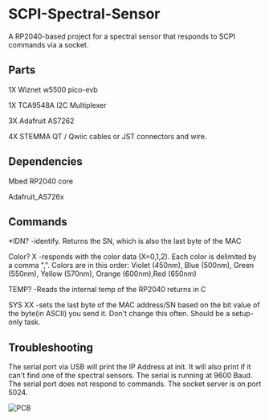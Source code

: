 # SCPI-Spectral-Sensor
A RP2040-based project for a spectral sensor that responds to SCPI commands via a socket.
## Parts
1X Wiznet w5500 pico-evb

1X TCA9548A I2C Multiplexer

3X Adafruit AS7262

4X STEMMA QT / Qwiic cables or JST connectors and wire.

## Dependencies
Mbed RP2040 core 

Adafruit_AS726x
## Commands
*IDN? -identify. Returns the SN, which is also the last byte of the MAC 

Color? X -responds with the color data (X=0,1,2). Each color is delimited by a comma ",". Colors are in this order: Violet (450nm), Blue (500nm), Green (550nm), Yellow (570nm), Orange (600nm),Red (650nm)

TEMP? -Reads the internal temp of the RP2040 returns in C

SYS XX -sets the last byte of the MAC address/SN based on the bit value of the byte(in ASCII) you send it. Don't change this often. Should be a setup-only task.

## Troubleshooting
The serial port via USB will print the IP Address at init. It will also print if it can't find one of the spectral sensors. The serial is running at 9600 Baud. The serial port does not respond to commands. The socket server is on port 5024.

![PCB](IMG20250424062745.jpg)
